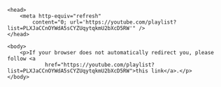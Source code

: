 <!-- https://www.w3docs.com/snippets/html/how-to-redirect-a-web-page-in-html.html -->
<!-- PeterKW.github.io/Music/KCU2025Spring -->
<!-- Requires https:// otherwise appends to root url-->
<html>

    <head>
        <meta http-equiv="refresh"
            content="0; url='https://youtube.com/playlist?list=PLXJaCCnOYWdA5sCYZUqytqkmU2bXcD5RW'" />
    </head>

    <body>
        <p>If your browser does not automatically redirect you, please follow <a
                href="https://youtube.com/playlist?list=PLXJaCCnOYWdA5sCYZUqytqkmU2bXcD5RW">this link</a>.</p>
    </body>

</html
